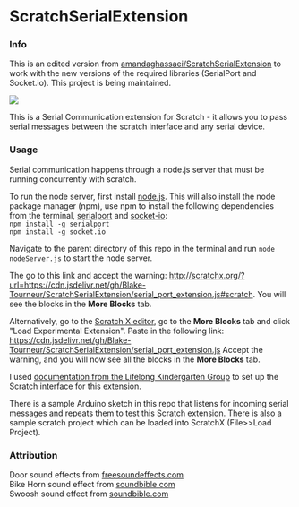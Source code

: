 # ScratchSerialExtension
### Info
This is an edited version from <a href="https://github.com/amandaghassaei/ScratchSerialExtension" target="_blank">amandaghassaei/ScratchSerialExtension</a> to work with the new versions of the required libraries (SerialPort and Socket.io). This project is being maintained.

<img src="https://github.com/amandaghassaei/ScratchSerialExtension/raw/master/screenshot.png" />

This is a Serial Communication extension for Scratch - it allows you to pass serial messages between the scratch interface and any serial device.

### Usage
Serial communication happens through a node.js server that must be running concurrently with scratch.<br>

To run the node server, first install <a href="https://nodejs.org/en/download/">node.js</a>. This will also install the node package manager (npm), use npm to install the following dependencies from the terminal, [serialport](https://www.npmjs.com/package/serialport) and [socket-io](https://www.npmjs.com/package/socket.io):<br>
`npm install -g serialport`<br>
`npm install -g socket.io`

Navigate to the parent directory of this repo in the terminal and run `node nodeServer.js` to start the node server.

The go to this link and accept the warning: http://scratchx.org/?url=https://cdn.jsdelivr.net/gh/Blake-Tourneur/ScratchSerialExtension/serial_port_extension.js#scratch. You will see the blocks in the **More Blocks** tab.

Alternatively, go to the [Scratch X editor](scratchx.org/#scratch), go to the **More Blocks** tab and click "Load Experimental Extension". Paste in the following link:
<a href="https://cdn.jsdelivr.net/gh/Blake-Tourneur/ScratchSerialExtension/serial_port_extension.js">
https://cdn.jsdelivr.net/gh/Blake-Tourneur/ScratchSerialExtension/serial_port_extension.js</a> Accept the warning, and you will now see all the blocks in the **More Blocks** tab.

I used <a href="https://github.com/LLK/scratchx/wiki#adding-blocks">documentation from the Lifelong Kindergarten Group</a> to set up the Scratch interface for this extension.

There is a sample Arduino sketch in this repo that listens for incoming serial messages and repeats them to test
this Scratch extension. There is also a sample scratch project which can be loaded into ScratchX (File>>Load Project).

### Attribution
Door sound effects from <a href="https://www.freesoundeffects.com/">freesoundeffects.com</a><br/>
Bike Horn sound effect from <a href="http://soundbible.com/1446-Bike-Horn.html">soundbible.com</a><br/>
Swoosh sound effect from <a href="http://soundbible.com/706-Swoosh-3.html">soundbible.com</a>
